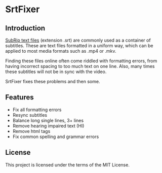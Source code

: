 # SrtFixer

## Introduction

[SubRip text files](https://en.wikipedia.org/wiki/SubRip#SubRip_text_file_format) (extension .srt) are commonly used as a container of subtitles. These are text files formatted in a uniform way, which can be applied to most media formats such as .mp4 or .mkv.

Finding these files online often come riddled with formatting errors, from having incorrect spacing to too much text on one line. Also, many times these subtitles will not be in sync with the video.

SrtFixer fixes these problems and then some.

## Features

* Fix all formatting errors
* Resync subtitles
* Balance long single lines, 3+ lines
* Remove hearing impaired text (HI)
* Remove html tags
* Fix common spelling and grammar errors

## License

This project is licensed under the terms of the MIT License.